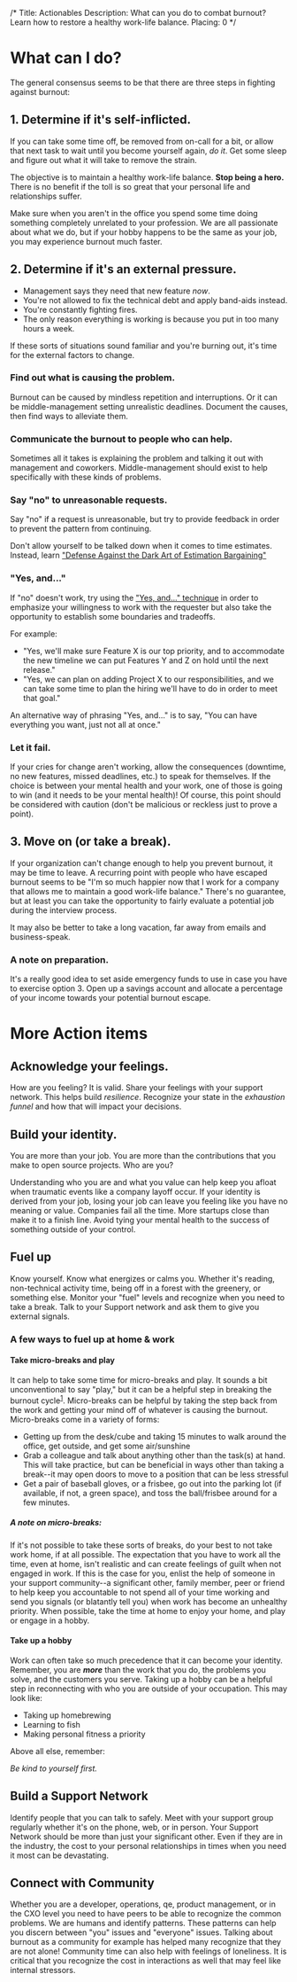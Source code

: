 /*
Title: Actionables
Description: What can you do to combat burnout? Learn how to restore a healthy work-life balance.
Placing: 0
*/

# What can I do?
The general consensus seems to be that there are three steps in fighting against burnout:

## 1. Determine if it's self-inflicted.
If you can take some time off, be removed from on-call for a bit, or allow that next task to wait until you become yourself again, *do it*. Get some sleep and figure out what it will take to remove the strain.

The objective is to maintain a healthy work-life balance. **Stop being a hero.** There is no benefit if the toll is so great that your personal life and relationships suffer.

Make sure when you aren't in the office you spend some time doing something completely unrelated to your profession. We are all passionate about what we do, but if your hobby happens to be the same as your job, you may experience burnout much faster.

## 2. Determine if it's an external pressure.
* Management says they need that new feature *now*. 
* You're not allowed to fix the technical debt and apply band-aids instead.
* You're constantly fighting fires.
* The only reason everything is working is because you put in too many hours a week.

If these sorts of situations sound familiar and you're burning out, it's time for the external factors to change.

### Find out what is causing the problem.
Burnout can be caused by mindless repetition and interruptions. Or it can be middle-management setting unrealistic deadlines. Document the causes, then find ways to alleviate them.

### Communicate the burnout to people who can help. 
Sometimes all it takes is explaining the problem and talking it out with management and coworkers. Middle-management should exist to help specifically with these kinds of problems.

### Say "no" to unreasonable requests.
Say "no" if a request is unreasonable, but try to provide feedback in order to prevent the pattern from continuing.

Don't allow yourself to be talked down when it comes to time estimates. Instead, learn <a target="_blank" href="http://www.liquidplanner.com/blog/defense-dark-art-estimation-bargaining/">"Defense Against the Dark Art of Estimation Bargaining"</a>

### "Yes, and..."
If "no" doesn't work, try using the <a href="http://www.huffingtonpost.com/liz-orsquo/cant-say-no-say-yes-instead_b_4583052.html" target="_blank">"Yes, and..." technique</a> in order to emphasize your willingness to work with the requester but also take the opportunity to establish some boundaries and tradeoffs. 
  
For example:

* "Yes, we'll make sure Feature X is our top priority, and to accommodate the new timeline we can put Features Y and Z on hold until the next release."
* "Yes, we can plan on adding Project X to our responsibilities, and we can take some time to plan the hiring we'll have to do in order to meet that goal."

An alternative way of phrasing "Yes, and..." is to say, "You can have everything you want, just not all at once."

### Let it fail.
If your cries for change aren't working, allow the consequences (downtime, no new features, missed deadlines, etc.) to speak for themselves. If the choice is between your mental health and your work, one of those is going to win (and it needs to be your mental health)! Of course, this point should be considered with caution (don't be malicious or reckless just to prove a point).

## 3. Move on (or take a break).
If your organization can't change enough to help you prevent burnout, it may be time to leave. A recurring point with people who have escaped burnout seems to be "I'm so much happier now that I work for a company that allows me to maintain a good work-life balance." There's no guarantee, but at least you can take the opportunity to fairly evaluate a potential job during the interview process.

It may also be better to take a long vacation, far away from emails and business-speak.

### A note on preparation.
It's a really good idea to set aside emergency funds to use in case you have to exercise option 3. Open up a savings account and allocate a percentage of your income towards your potential burnout escape.

# More Action items

## Acknowledge your feelings.

How are you feeling? It is valid. Share your feelings with your support network. This helps build *resilience*. Recognize your state in the *exhaustion funnel* and how that will impact your decisions.

## Build your identity.

You are more than your job. You are more than the contributions that you make to open source projects. Who are you?

Understanding who you are and what you value can help keep you afloat when traumatic events like a company layoff occur. If your identity is derived from your job, losing your job can leave you feeling like you have no meaning or value. Companies fail all the time. More startups close than make it to a finish line. Avoid tying your mental health to the success of something outside of your control.

## Fuel up

Know yourself. Know what energizes or calms you. Whether it's reading, non-technical activity time, being off in a forest with the greenery, or something else. Monitor your "fuel" levels and recognize when you need to take a break. Talk to your Support network and ask them to give you external signals.

### A few ways to fuel up at home & work
#### Take micro-breaks and play
It can help to take some time for micro-breaks and play. It sounds a bit unconventional to say "play," but it can be a helpful step in breaking the burnout cycle<sup>[1]</sup>.  Micro-breaks can be helpful by taking the step back from the work and getting your mind off of whatever is causing the burnout. Micro-breaks come in a variety of forms:

* Getting up from the desk/cube and taking 15 minutes to walk around the office, get outside, and get some air/sunshine
* Grab a colleague and talk about anything other than the task(s) at hand. This will take practice, but can be beneficial in ways other than taking a break--it may open doors to move to a position that can be less stressful
* Get a pair of baseball gloves, or a frisbee, go out into the parking lot (if available, if not, a green space), and toss the ball/frisbee around for a few minutes. 

##### A note on micro-breaks:
If it's not possible to take these sorts of breaks, do your best to not take work home, if at all possible. The expectation that you have to work all the time, even at home, isn't realistic and can create feelings of guilt when not engaged in work. If this is the case for you, enlist the help of someone in your support community--a significant other, family member, peer or friend to help keep you accountable to not spend all of your time working and send you signals (or blatantly tell you) when work has become an unhealthy priority. When possible, take the time at home to enjoy your home, and play or engage in a hobby. 

#### Take up a hobby
Work can often take so much precedence that it can become your identity. Remember, you are ***more*** than the work that you do, the problems you solve, and the customers you serve. Taking up a hobby can be a helpful step in reconnecting with who you are outside of your occupation. This may look like:

* Taking up homebrewing
* Learning to fish
* Making personal fitness a priority

Above all else, remember:

*Be kind to yourself first.*

## Build a Support Network

Identify people that you can talk to safely. Meet with your support group regularly whether it's on the phone, web, or in person. Your Support Network should be more than just your significant other. Even if they are in the industry, the cost to your personal relationships in times when you need it most can be devastating.

## Connect with Community

Whether you are a developer, operations, qe, product management, or in the CXO level you need to have peers to be able to recognize the common problems. We are humans and identify patterns. These patterns can help you discern between "you" issues and "everyone" issues. Talking about burnout as a community for example has helped many recognize that they are not alone! Community time can also help with feelings of loneliness. It is critical that you recognize the cost in interactions as well that may feel like internal stressors.


[1]: http://www.playitaway.me/
